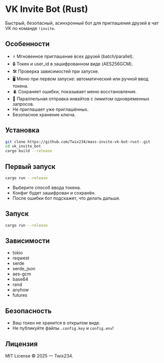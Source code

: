 # VK Invite Bot (Rust)

Быстрый, безопасный, асинхронный бот для приглашения друзей в чат VK по команде `!invite`.

## Особенности

- ⚡ Мгновенное приглашение всех друзей (batch/parallel).
- 🔒 Токен и user_id в зашифрованном виде (AES256GCM).
- 🛠️ Проверка зависимостей при запуске.
- 🖥️ Меню при первом запуске: автоматический или ручной ввод токена.
- 🪲 Сохраняет ошибки, показывает меню восстановления.
- 🚀 Параллельная отправка инвайтов с лимитом одновременных запросов.
- Не приглашает уже приглашённых.
- Безопасное хранение ключа.

## Установка

```sh
git clone https://github.com/Twix234/mass-invite-vk-bot-rust-.git
cd vk_invite_bot
cargo build --release
```

## Первый запуск

```sh
cargo run --release
```

- Выберите способ ввода токена.
- Конфиг будет зашифрован и сохранён.
- После ошибки бот подскажет, что делать дальше.

## Запуск

```sh
cargo run --release
```

## Зависимости

- tokio
- reqwest
- serde
- serde_json
- aes-gcm
- base64
- rand
- anyhow
- futures

## Безопасность

- Ваш токен не хранится в открытом виде.
- Не публикуйте файлы `.config.key` и `config.env`!

## Лицензия
MIT License © 2025 — Twix234.
